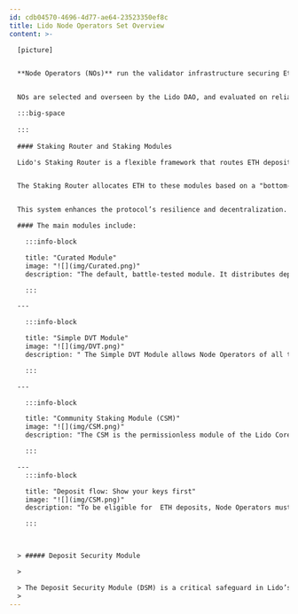 ```yaml
---
id: cdb04570-4696-4d77-ae64-23523350ef8c
title: Lido Node Operators Set Overview
content: >-

  [picture]


  **Node Operators (NOs)** run the validator infrastructure securing Ethereum’s proof-of-stake network. They provide computational resources for block validation and attestation while operating in a non-custodial model, ensuring users retain control of their staked ETH.


  NOs are selected and overseen by the Lido DAO, and evaluated on reliability, performance, and adherence to policies on MEV extraction and validator exits. Lido’s validator set prioritizes decentralization and high performance, balancing security with a diverse range of operators to enhance network resilience.

  :::big-space
  
  :::
  
  #### Staking Router and Staking Modules

  Lido's Staking Router is a flexible framework that routes ETH deposits to different staking modules, each hosting validator cohorts operating under distinct principles.


  The Staking Router allocates ETH to these modules based on a "bottom-up" approach. Modules have stake shares which are essentially ceilings on the maximum amount of stake that can be allocated to a module. Stake is allocated to the module with the least amount of active stake, provided the module has capacity (i.e. depositable validators) and is below its maximum stake share. At the same time, exits are prioritized for operators and modules that have the highest amount of stake. This means that organically, the protocol prioritizes exits from larger operators, and prioritizes allocation to smaller operators (within the defined limits), optimizing decentralization of stake over time.


  This system enhances the protocol’s resilience and decentralization.

  #### The main modules include:

    :::info-block

    title: "Curated Module"
    image: "![](img/Curated.png)"
    description: "The default, battle-tested module. It distributes deposits among professional NOs curated by the Lido DAO based on strict reliability and performance criteria. The curated operators registry  is  reviewed and adjusted via DAO governance to maintain high standards and adapt to network needs. With no share limits, the module can absorb any amount of stake, and serves as the fallback module when other, smaller, modules are either at full capacity or do not have depositable validators. Node Operators in the Curated Module run validators as they see fit, including using DVT, with guidance from DAO contributors with regards to optimizing the decentralization of the protocol along the axes of geographic, jurisdictional, infrastructural, and software decentralization."

    :::

  ---

    :::info-block

    title: "Simple DVT Module"
    image: "![](img/DVT.png)"
    description: " The Simple DVT Module allows Node Operators of all types and sizes -- from home stakers to professionals -- to work in concert in so-called Operator Clusters to run validators together using  Distributed Validator Technology (DVT). DVT improves fault tolerance by distributing a validator’s duties across multiple NOs. This approach reduces slashing risks and enhances security. Simple DVT houses clusters using both Obol and SSV DVT technologies."

    ::: 

  ---

    :::info-block

    title: "Community Staking Module (CSM)"
    image: "![](img/CSM.png)"
    description: "The CSM is the permissionless module of the Lido Core. Although any NO type can use the module, one of the core aims of CSM is to empower community stakers (individuals running validators in a non-professional capacity), thereby increasing the number of NOs using Lido to run validators and increasing the decentralization of the underlying validator set.  As the module is permissionless, instead of reputation, CSM requires a stETH bond from operators. It employs automated performance monitoring and advanced mechanisms for validator withdrawal and slashing proofs, enhancing transparency and decentralization."

    ::: 

  ---
    :::info-block

    title: "Deposit flow: Show your keys first"
    image: "![](img/CSM.png)"
    description: "To be eligible for  ETH deposits, Node Operators must register valid validator public keys with the protocol. These keys are verified for uniqueness, correct signatures, and compatibility with consensus specifications. Some staking modules employ optimistic vetting, where keys are considered valid unless flagged by the Deposit Security Module (DSM) guardians."

    ::: 

    

  > ##### Deposit Security Module

  >

  > The Deposit Security Module (DSM) is a critical safeguard in Lido’s architecture, designed to protect user deposits from malicious behavior by Node Operators. It prevents exploits such as injecting unauthorized withdrawal credentials or reusing validator keys. The DSM uses a committee of six guardians, requiring a quorum of four to sign deposit transaction data. In case of suspicious activity, the module can halt deposits to ensure safety. Transparency is maintained as all deposit data is published to the publicly observable DataBus contract, ensuring that any party can execute deposits without gating or permissions.
  >
---
```

